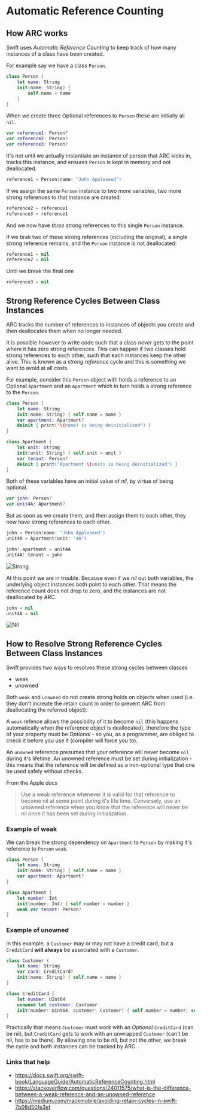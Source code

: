 # Automatic Reference Counting

## How ARC works

Swift uses _Automatic Reference Counting_ to keep track of how many instances of a class have been created.

For example say we have a class `Person`.

```swift
class Person {
    let name: String
    init(name: String) {
        self.name = name
    }
}
```

When we create three Optional references to `Person` these are initially all `nil`.

```swift
var reference1: Person?
var reference2: Person?
var reference3: Person?
```

It's not until we actually instantiate an instance of person that ARC kicks in, tracks this instance, and ensures `Person` is kept in memory and not deallocated.

```swift
reference1 = Person(name: "John Appleseed")
```

If we assign the same `Person` instance to two more variables, two more strong references to that instance are created:

```swift
reference2 = reference1
reference3 = reference1
```

And we now have _three_ strong references to this single `Person` instance.

If we brak two of these strong references (including the original), a single strong reference remains, and the `Person` instance is not deallocated:

```swift
reference1 = nil
reference2 = nil
```

Until we break the final one

```swift
reference3 = nil
```

## Strong Reference Cycles Between Class Instances

ARC tracks the number of references to instances of objects you create and then deallocates them when no longer needed.

It is possible however to write code such that a class _never_ gets to the point where it has zero strong references. This can happen if two classes hold strong references to each other, such that each instances keep the other alive. This is known as a _strong reference_ cycle and this is something we want to avoid at all costs.

For example, consider this `Person` object with holds a reference to an Optional `Apartment` and an `Apartment` which in turn holds a strong reference to the `Person`.

```swift
class Person {
    let name: String
    init(name: String) { self.name = name }
    var apartment: Apartment?
    deinit { print("\(name) is being deinitialized") }
}

class Apartment {
    let unit: String
    init(unit: String) { self.unit = unit }
    var tenant: Person?
    deinit { print("Apartment \(unit) is being deinitialized") }
}
```

Both of these variables have an initial value of _nil_, by virtue of being optional.

```swift
var john: Person?
var unit4A: Apartment?
```

But as soon as we create them, and then assign them to each other, they now have strong references to each other.

```swift
john = Person(name: "John Appleseed")
unit4A = Apartment(unit: "4A")

john!.apartment = unit4A
unit4A!.tenant = john
```

![Strong](https://github.com/jrasmusson/ios-starter-kit/blob/master/swift/images/arc-strong.png)


At this point we are in trouble. Because even if we _nil_ out both variables, the underlying object instances both point to each other. That means the reference count does not drop to zero, and the instances are not deallocated by ARC.

```swift
john = nil
unit4A = nil
```

![Nil](https://github.com/jrasmusson/ios-starter-kit/blob/master/swift/images/arc-nil.png)

## How to Resolve Strong Reference Cycles Between Class Instances

Swift provides two ways to resolves these strong cycles between classes

* weak
* unowned

Both `weak` and `unowned` do not create strong holds on objects when used (i.e. they don't increate the retain count in order to prevent ARC from deallocating the referred object).

A `weak` refence allows the possibility of it to become `nil` (this happens automatically when the reference object is deallocated), therefore the type of your property must be _Optional_ - so you, as a programmer, are obliged to check it before you use it (compiler will force you to).

An `unowned` reference presumes that your reference will never become `nil` during it's lifetime. An unowned reference must be set during initialization - this means that the reference will be defined as a non-optional type that cna be used safely without checks.

From the Apple docs
> Use a weak reference whenever it is valid for that reference to become nil at some point during it's life time. Conversely, use an unowned reference when you know that the reference will never be nil once it has been set during initialization.

### Example of weak

We can break the strong dependency on `Apartment` to `Person` by making it's reference to `Person` `weak`. 

```swift
class Person {
    let name: String
    init(name: String) { self.name = name }
    var apartment: Apartment?
}

class Apartment {
    let number: Int
    init(number: Int) { self.number = number }
    weak var tenant: Person?
}
```

### Example of unowned

In this example, a `Customer` may or may not have a credit card, but a `CreditCard` **will always** be associated with a `Customer`. 


```swift
class Customer {
    let name: String
    var card: CreditCard?
    init(name: String) { self.name = name }
}

class CreditCard {
    let number: UInt64
    unowned let customer: Customer
    init(number: UInt64, customer: Customer) { self.number = number; self.customer = customer }
}
```

Practically that means `Customer` must work with an _Optional_ `CreditCard` (can be nil), but `CreditCard` gets to work with an unwrapped `Customer` (can't be nil, has to be there). By allowing one to be nil, but not the other, we break the cycle and both instances can be tracked by ARC.

### Links that help

* https://docs.swift.org/swift-book/LanguageGuide/AutomaticReferenceCounting.html
* https://stackoverflow.com/questions/24011575/what-is-the-difference-between-a-weak-reference-and-an-unowned-reference
* https://medium.com/mackmobile/avoiding-retain-cycles-in-swift-7b08d50fe3ef
